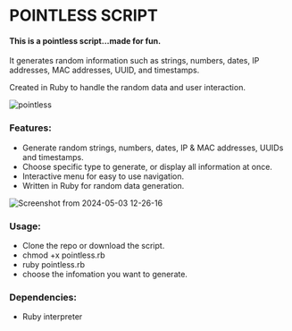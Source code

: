 # POINTLESS SCRIPT

#### This is a pointless script...made for fun. 

It generates random information such as strings, numbers, dates, IP addresses, MAC addresses, UUID, and timestamps. 

Created in Ruby to handle the random data and user interaction.

![pointless](https://github.com/the-universal-linux-society/pointless/assets/161962528/14cd29ce-7544-45e3-8c76-83feb1122d77)

### Features: 

- Generate random strings, numbers, dates, IP & MAC addresses, UUIDs and timestamps.
- Choose specific type to generate, or display all information at once.
- Interactive menu for easy to use navigation.
- Written in Ruby for random data generation.

![Screenshot from 2024-05-03 12-26-16](https://github.com/the-universal-linux-society/pointless/assets/161962528/d95bab32-1af5-40c7-82e8-bfe41e761873)

### Usage: 

- Clone the repo or download the script.
- chmod +x pointless.rb
- ruby pointless.rb
- choose the infomation you want to generate.

### Dependencies: 

- Ruby interpreter


